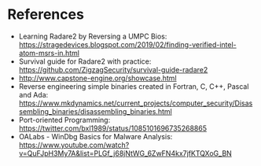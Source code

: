 # References

- Learning Radare2 by Reversing a UMPC Bios: https://stragedevices.blogspot.com/2019/02/finding-verified-intel-atom-msrs-in.html
- Survival guide for Radare2 with practice: https://github.com/ZigzagSecurity/survival-guide-radare2
- http://www.capstone-engine.org/showcase.html
- Reverse engineering simple binaries created in Fortran, C, C++, Pascal and Ada: https://www.mkdynamics.net/current_projects/computer_security/Disassembling_binaries/disassembling_binaries.html
- Port-oriented Programming: https://twitter.com/bxl1989/status/1085101696735268865
- OALabs - WinDbg Basics for Malware Analysis: https://www.youtube.com/watch?v=QuFJpH3My7A&list=PLGf_j68jNtWG_6ZwFN4kx7jfKTQXoG_BN
